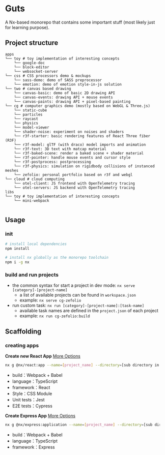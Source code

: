 # Guts

A Nx-based monorepo that contains some important stuff (most likely just for learning purpose).

## Project structure

```
apps
└── toy # toy implementation of interesting concepts
    └── google-doc
    └── block-editor
    └── websocket-server
└── css # CSS processors demo & mockups
    └── sass-demo: demo of SASS preprocessor
    └── emotion: demo of emotion style-in-js solution
└── two # canvas based drawing
    └── canvas-basic: demo of basic 2D drawing API
    └── canvas-events: drawing API + mouse events
    └── canvas-paints: drawing API + pixel-based painting
└── cg # computer graphics demo (mostly based on WebGL & Three.js)
    └── static-cube
    └── particles
    └── raycast
    └── physics
    └── model-viewer
    └── shader-noise: experiment on noises and shaders
    └── r3f-starter: basic rendering features of React Three fiber (R3F)
    └── r3f-model: glTF (with draco) model imports and animation
    └── r3f-text: 3D text with matcap material
    └── r3f-baked-scene: render a baked scene + shader material
    └── r3f-pointer: handle mouse events and cursor style
    └── r3f-postprocess: postprocessing
    └── r3f-physics: simulation on rigidbody collisions of instanced meshes
    └── zefolio: personal portfolio based on r3f and webgl
└── cloud # cloud computing
    └── otel-client: JS frontend with OpenTelemetry tracing
    └── otel-servers: JS backend with OpenTelemetry tracing
libs
└── toy # toy implementation of interesting concepts
    └── mini-webpack


```

## Usage

### init

```bash
# install local dependencies
npm install

# install nx globally as the monorepo toolchain
npm i -g nx
```

### build and run projects

- the common syntax for start a project in dev mode: `nx serve [category]-[project-name]`
  - a list of available projects can be found in `workspace.json`
  - example: `nx serve cg-zefolio`
- run custom task: `nx run [category]-[project-name]:[task-name]`
  - available task names are defined in the `project.json` of each project
  - example: `nx run cg-zefolio:build`

## Scaffolding

### creating apps

**Create new React App** [More Options](https://nx.dev/packages/react/generators/application#nrwlreactapplication)

```bash
nx g @nx/react:app --name=[project_name] --directory=[sub directory in apps directory]
```

- build：Webpack + Babel
- language：TypeScript
- framework：React
- Style：CSS Module
- Unit tests：Jest
- E2E tests：Cypress

**Create Express App** [More Options](https://nx.dev/packages/express/generators/application)

```bash
nx g @nx/express:application --name=[project_name] --directory=[sub directory in apps directory]
```

- build：Webpack + Babel
- language：TypeScript
- framework：Express
